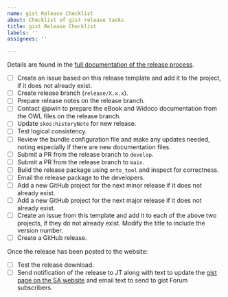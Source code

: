 ```yaml
---
name: gist Release Checklist
about: Checklist of gist release tasks
title: gist Release Checklist
labels: ''
assignees: ''

---
```


Details are found in the [full documentation of the release process](https://semarts.atlassian.net/wiki/spaces/OF/pages/1126760539/gist+Release+Management+Ontologists).

- [ ] Create an issue based on this release template and add it to the project, if it does not already exist. 
- [ ] Create release branch (`release/X.x.x`).
- [ ] Prepare release notes on the release branch.
- [ ] Contact @pwin to prepare the eBook and Widoco documentation from the OWL files on the release branch.
- [ ] Update `skos:historyNote` for new release.
- [ ] Test logical consistency.
- [ ] Review the bundle configuration file and make any updates needed, noting especially if there are new documentation files.
- [ ] Submit a PR from the release branch to `develop`.
- [ ] Submit a PR from the release branch to `main`.
- [ ] Build the release package using `onto_tool` and inspect for correctness.
- [ ] Email the release package to the developers.
- [ ] Add a new GitHub project for the next minor release if it does not already exist.
- [ ] Add a new GitHub project for the next major release if it does not already exist.
- [ ] Create an issue from this template and add it to each of the above two projects, if they do not already exist. Modify the title to include the version number.
- [ ] Create a GitHub release.

Once the release has been posted to the website:
- [ ] Test the release download.
- [ ] Send notification of the release to JT along with text to update the [gist page on the SA website](https://www.semanticarts.com/gist/) and email text to send to gist Forum subscribers.
